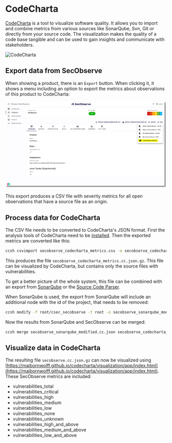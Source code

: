 
# CodeCharta

[CodeCharta](https://maibornwolff.github.io/codecharta/) is a tool to visualize software quality. It allows you to import and combine metrics from various sources like SonarQube, Svn, Git or directly from your source code. The visualization makes the quality of a code base tangible and can be used to gain insights and communicate with stakeholders.

![CodeCharta](../assets/images/screenshot_codecharta.png)

## Export data from SecObserve

When showing a product, there is an `Export` button. When clicking it, it shows a menu including an option to export the metrics about observations of this product to CodeCharta:

![Export CodeCharta metrics](../assets/images/screenshot_codecharta_export_metrics.png)

This export produces a CSV file with severity metrics for all open observations that have a source file as an origin.

## Process data for CodeCharta

The CSV file needs to be converted to CodeCharta's JSON format. First the analysis tools of CodeCharta need to be [installed](https://maibornwolff.github.io/codecharta/docs/installation/). Then the exported metrics are converted like this:

```bash
ccsh csvimport secobserve_codecharta_metrics.csv -o secobserve_codecharta_metrics.cc.json
```

This produces the file `secobserve_codecharta_metrics.cc.json.gz`. This file can be visualized by CodeCharta, but contains only the source files with vulnerabilities.

To get a better picture of the whole system, this file can be combined with an export from [SonarQube](https://maibornwolff.github.io/codecharta/docs/sonar-importer) or the [Source Code Parser](https://maibornwolff.github.io/codecharta/docs/source-code-parser).

When SonarQube is used, the export from SonarQube will include an additional node with the id of the project, that needs to be removed:

```bash
ccsh modify -f root/csec_secobserve -t root -o secobserve_sonarqube_modified.cc.json.gz secobserve_sonarqube.cc.json.gz
```

Now the results from SonarQube and SecObserve can be merged:

```bash
ccsh merge secobserve_sonarqube_modified.cc.json secobserve_codecharta_metrics.cc.json.gz -o secobserve.cc.json.gz
```

## Visualize data in CodeCharta

The resulting file `secobserve.cc.json.gz` can now be visualized using [https://maibornwolff.github.io/codecharta/visualization/app/index.html](https://maibornwolff.github.io/codecharta/visualization/app/index.html). These SecObserve metrics are included:

* vulnerabilities_total
* vulnerabilities_critical
* vulnerabilities_high
* vulnerabilities_medium
* vulnerabilities_low
* vulnerabilities_none
* vulnerabilities_unknown
* vulnerabilities_high_and_above
* vulnerabilities_medium_and_above
* vulnerabilities_low_and_above
